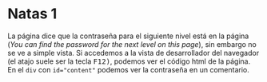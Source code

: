 # Natas 1

La página dice que la contraseña para el siguiente nivel está en la página (_You can find the password for the next level on this page_), sin embargo no se ve a simple vista. Si accedemos a la vista de desarrollador del navegador (el atajo suele ser la tecla <kbd>F12)</kbd>, podemos ver el código html de la página. En el `div` con `id="content"` podemos ver la contraseña en un comentario.
